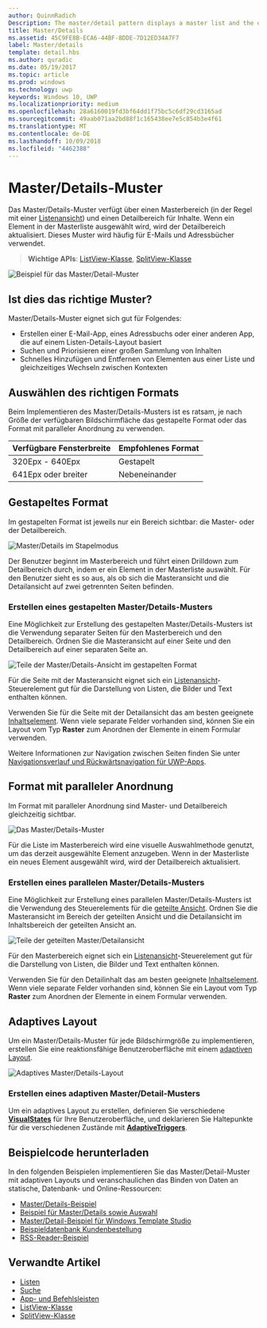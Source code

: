 ```yaml
---
author: QuinnRadich
Description: The master/detail pattern displays a master list and the details for the currently selected item. This pattern is frequently used for email and contact lists/address books.
title: Master/Details
ms.assetid: 45C9FE8B-ECA6-44BF-8DDE-7D12ED34A7F7
label: Master/details
template: detail.hbs
ms.author: quradic
ms.date: 05/19/2017
ms.topic: article
ms.prod: windows
ms.technology: uwp
keywords: Windows 10, UWP
ms.localizationpriority: medium
ms.openlocfilehash: 28a6160019fd3bf64dd1f75bc5c6df29cd3165ad
ms.sourcegitcommit: 49aab071aa2bd88f1c165438ee7e5c854b3e4f61
ms.translationtype: MT
ms.contentlocale: de-DE
ms.lasthandoff: 10/09/2018
ms.locfileid: "4462388"
---
```

# <a name="masterdetails-pattern"></a>Master/Details-Muster

 

Das Master/Details-Muster verfügt über einen Masterbereich (in der Regel mit einer [Listenansicht](lists.md)) und einen Detailbereich für Inhalte. Wenn ein Element in der Masterliste ausgewählt wird, wird der Detailbereich aktualisiert. Dieses Muster wird häufig für E-Mails und Adressbücher verwendet.

> **Wichtige APIs**: [ListView-Klasse](https://docs.microsoft.com/en-us/uwp/api/Windows.UI.Xaml.Controls.ListView), [SplitView-Klasse](https://docs.microsoft.com/en-us/uwp/api/windows.ui.xaml.controls.splitview)

![Beispiel für das Master/Detail-Muster](images/HIGSecOne_MasterDetail.png)

## <a name="is-this-the-right-pattern"></a>Ist dies das richtige Muster?

Master/Details-Muster eignet sich gut für Folgendes:

-   Erstellen einer E-Mail-App, eines Adressbuchs oder einer anderen App, die auf einem Listen-Details-Layout basiert
-   Suchen und Priorisieren einer großen Sammlung von Inhalten
-   Schnelles Hinzufügen und Entfernen von Elementen aus einer Liste und gleichzeitiges Wechseln zwischen Kontexten

## <a name="choose-the-right-style"></a>Auswählen des richtigen Formats

Beim Implementieren des Master/Details-Musters ist es ratsam, je nach Größe der verfügbaren Bildschirmfläche das gestapelte Format oder das Format mit paralleler Anordnung zu verwenden.

| Verfügbare Fensterbreite | Empfohlenes Format |
|------------------------|-------------------|
| 320Epx - 640Epx        | Gestapelt           |
| 641Epx oder breiter       | Nebeneinander      |

 
## <a name="stacked-style"></a>Gestapeltes Format

Im gestapelten Format ist jeweils nur ein Bereich sichtbar: die Master- oder der Detailbereich.

![Master/Details im Stapelmodus](images/patterns-md-stacked.png)

Der Benutzer beginnt im Masterbereich und führt einen Drilldown zum Detailbereich durch, indem er ein Element in der Masterliste auswählt. Für den Benutzer sieht es so aus, als ob sich die Masteransicht und die Detailansicht auf zwei getrennten Seiten befinden.

### <a name="create-a-stacked-masterdetails-pattern"></a>Erstellen eines gestapelten Master/Details-Musters

Eine Möglichkeit zur Erstellung des gestapelten Master/Details-Musters ist die Verwendung separater Seiten für den Masterbereich und den Detailbereich. Ordnen Sie die Masteransicht auf einer Seite und den Detailbereich auf einer separaten Seite an.

![Teile der Master/Details-Ansicht im gestapelten Format](images/patterns-md-stacked-parts.png)

Für die Seite mit der Masteransicht eignet sich ein [Listenansicht](lists.md)-Steuerelement gut für die Darstellung von Listen, die Bilder und Text enthalten können. 

Verwenden Sie für die Seite mit der Detailansicht das am besten geeignete [Inhaltselement](../layout/layout-panels.md). Wenn viele separate Felder vorhanden sind, können Sie ein Layout vom Typ **Raster** zum Anordnen der Elemente in einem Formular verwenden.

Weitere Informationen zur Navigation zwischen Seiten finden Sie unter [Navigationsverlauf und Rückwärtsnavigation für UWP-Apps](../basics/navigation-history-and-backwards-navigation.md).

## <a name="side-by-side-style"></a>Format mit paralleler Anordnung

Im Format mit paralleler Anordnung sind Master- und Detailbereich gleichzeitig sichtbar.

![Das Master/Details-Muster](images/patterns-masterdetail-400x227.png)

Für die Liste im Masterbereich wird eine visuelle Auswahlmethode genutzt, um das derzeit ausgewählte Element anzugeben. Wenn in der Masterliste ein neues Element ausgewählt wird, wird der Detailbereich aktualisiert.

### <a name="create-a-side-by-side-masterdetails-pattern"></a>Erstellen eines parallelen Master/Details-Musters

Eine Möglichkeit zur Erstellung eines parallelen Master/Details-Musters ist die Verwendung des Steuerelements für die [geteilte Ansicht](split-view.md). Ordnen Sie die Masteransicht im Bereich der geteilten Ansicht und die Detailansicht im Inhaltsbereich der geteilten Ansicht an.

![Teile der geteilten Master/Detailansicht](images/patterns_md_splitview_parts.png)

Für den Masterbereich eignet sich ein [Listenansicht](lists.md)-Steuerelement gut für die Darstellung von Listen, die Bilder und Text enthalten können.

Verwenden Sie für den Detailinhalt das am besten geeignete [Inhaltselement](../layout/layout-panels.md). Wenn viele separate Felder vorhanden sind, können Sie ein Layout vom Typ **Raster** zum Anordnen der Elemente in einem Formular verwenden.

## <a name="adaptive-layout"></a>Adaptives Layout

Um ein Master/Details-Muster für jede Bildschirmgröße zu implementieren, erstellen Sie eine reaktionsfähige Benutzeroberfläche mit einem [adaptiven Layout](../layout/layouts-with-xaml.md).

![Adaptives Master/Details-Layout](images/patterns_masterdetail.png)

### <a name="create-an-adaptive-masterdetails-pattern"></a>Erstellen eines adaptiven Master/Detail-Musters
Um ein adaptives Layout zu erstellen, definieren Sie verschiedene [**VisualStates**](https://docs.microsoft.com/en-us/uwp/api/windows.ui.xaml.visualstate) für Ihre Benutzeroberfläche, und deklarieren Sie Haltepunkte für die verschiedenen Zustände mit [**AdaptiveTriggers**](https://docs.microsoft.com/en-us/uwp/api/Windows.UI.Xaml.AdaptiveTrigger).

## <a name="get-the-sample-code"></a>Beispielcode herunterladen

In den folgenden Beispielen implementieren Sie das Master/Detail-Muster mit adaptiven Layouts und veranschaulichen das Binden von Daten an statische, Datenbank- und Online-Ressourcen: 
- [Master/Details-Beispiel](https://github.com/Microsoft/Windows-universal-samples/tree/master/Samples/XamlMasterDetail) 
- [Beispiel für Master/Details sowie Auswahl](https://github.com/Microsoft/Windows-universal-samples/tree/master/Samples/XamlListView)
- [Master/Detail-Beispiel für Windows Template Studio](https://github.com/Microsoft/WindowsTemplateStudio/tree/master/templates/Uwp/Pages/MasterDetail)
- [Beispieldatenbank Kundenbestellung](https://github.com/Microsoft/Windows-appsample-customers-orders-database)
- [RSS-Reader-Beispiel](https://github.com/Microsoft/Windows-appsample-rssreader)

## <a name="related-articles"></a>Verwandte Artikel

- [Listen](lists.md)
- [Suche](search.md)
- [App- und Befehlsleisten](app-bars.md)
- [ListView-Klasse](https://docs.microsoft.com/en-us/uwp/api/Windows.UI.Xaml.Controls.ListView)
- [SplitView-Klasse](https://docs.microsoft.com/en-us/uwp/api/windows.ui.xaml.controls.splitview)
